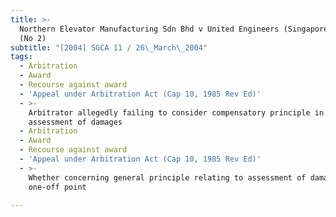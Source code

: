 ```yaml
---
title: >-
  Northern Elevator Manufacturing Sdn Bhd v United Engineers (Singapore) Pte Ltd
  (No 2)
subtitle: "[2004] SGCA 11 / 26\_March\_2004"
tags:
  - Arbitration
  - Award
  - Recourse against award
  - 'Appeal under Arbitration Act (Cap 10, 1985 Rev Ed)'
  - >-
    Arbitrator allegedly failing to consider compensatory principle in
    assessment of damages
  - Arbitration
  - Award
  - Recourse against award
  - 'Appeal under Arbitration Act (Cap 10, 1985 Rev Ed)'
  - >-
    Whether concerning general principle relating to assessment of damages or
    one-off point

---
```


